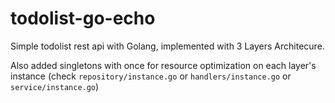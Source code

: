 # todolist-go-echo

Simple todolist rest api with Golang, implemented with 3 Layers Architecure.

Also added singletons with once for resource optimization on each layer's instance 
(check `repository/instance.go` or `handlers/instance.go` or `service/instance.go`)
